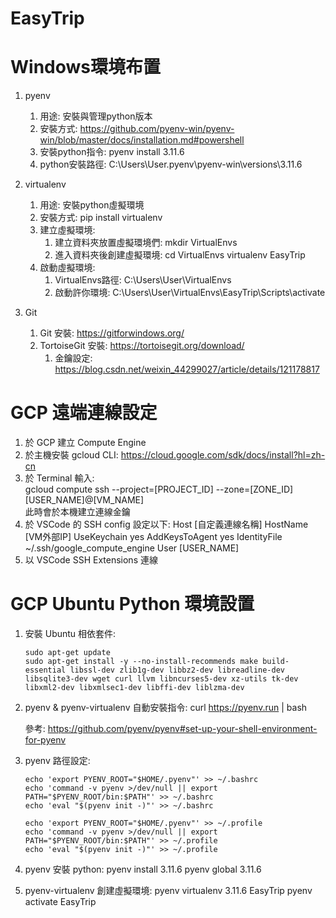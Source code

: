 # EasyTrip

# Windows環境布置
1. pyenv
   1. 用途: 安裝與管理python版本
   2. 安裝方式: https://github.com/pyenv-win/pyenv-win/blob/master/docs/installation.md#powershell
   3. 安裝python指令: pyenv install 3.11.6
   4. python安裝路徑: C:\Users\User\.pyenv\pyenv-win\versions\3.11.6

2. virtualenv
   1. 用途: 安裝python虛擬環境
   2. 安裝方式: pip install virtualenv
   3. 建立虛擬環境:
      1. 建立資料夾放置虛擬環境們: mkdir VirtualEnvs
      2. 進入資料夾後創建虛擬環境: 
      cd VirtualEnvs
      virtualenv EasyTrip
   4. 啟動虛擬環境:
      1. VirtualEnvs路徑: C:\Users\User\VirtualEnvs
      2. 啟動許你環境: C:\Users\User\VirtualEnvs\EasyTrip\Scripts\activate

3. Git
   1. Git 安裝: https://gitforwindows.org/
   2. TortoiseGit 安裝: https://tortoisegit.org/download/
      1. 金鑰設定: https://blog.csdn.net/weixin_44299027/article/details/121178817

# GCP 遠端連線設定
1. 於 GCP 建立 Compute Engine
2. 於主機安裝 gcloud CLI: https://cloud.google.com/sdk/docs/install?hl=zh-cn
3. 於 Terminal 輸入:  
   gcloud compute ssh --project=[PROJECT_ID] --zone=[ZONE_ID] [USER_NAME]@[VM_NAME]  
   此時會於本機建立連線金鑰  
4. 於 VSCode 的 SSH config 設定以下:
   Host [自定義連線名稱]
    HostName [VM外部IP]
    UseKeychain yes
    AddKeysToAgent yes
    IdentityFile ~/.ssh/google_compute_engine
    User [USER_NAME]
5. 以 VSCode SSH Extensions 連線

# GCP Ubuntu Python 環境設置
1. 安裝 Ubuntu 相依套件: 
   ```
   sudo apt-get update
   sudo apt-get install -y --no-install-recommends make build-essential libssl-dev zlib1g-dev libbz2-dev libreadline-dev libsqlite3-dev wget curl llvm libncurses5-dev xz-utils tk-dev libxml2-dev libxmlsec1-dev libffi-dev liblzma-dev
   ```

2. pyenv & pyenv-virtualenv 自動安裝指令: 
   curl https://pyenv.run | bash

   參考: https://github.com/pyenv/pyenv#set-up-your-shell-environment-for-pyenv

3. pyenv 路徑設定:
   ```shell
   echo 'export PYENV_ROOT="$HOME/.pyenv"' >> ~/.bashrc
   echo 'command -v pyenv >/dev/null || export PATH="$PYENV_ROOT/bin:$PATH"' >> ~/.bashrc
   echo 'eval "$(pyenv init -)"' >> ~/.bashrc

   echo 'export PYENV_ROOT="$HOME/.pyenv"' >> ~/.profile
   echo 'command -v pyenv >/dev/null || export PATH="$PYENV_ROOT/bin:$PATH"' >> ~/.profile
   echo 'eval "$(pyenv init -)"' >> ~/.profile
   ```

4. pyenv 安裝 python:
   pyenv install 3.11.6
   pyenv global 3.11.6

5. pyenv-virtualenv 創建虛擬環境:
   pyenv virtualenv 3.11.6 EasyTrip
   pyenv activate EasyTrip

